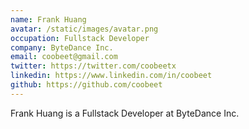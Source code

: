 ```yaml
---
name: Frank Huang
avatar: /static/images/avatar.png
occupation: Fullstack Developer
company: ByteDance Inc.
email: coobeet@gmail.com
twitter: https://twitter.com/coobeetx
linkedin: https://www.linkedin.com/in/coobeet
github: https://github.com/coobeet
---
```


Frank Huang is a Fullstack Developer at ByteDance Inc.
